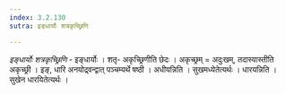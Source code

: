 ```yaml
---
index: 3.2.130
sutra: इङ्धार्योः शत्रकृच्छ्रिणि

---
```

_इङ्धार्योः शत्रकृच्छ्रिणि_ - इङ्धार्योः । शतृ- अकृच्छ्रिणीति छेदः । अकृच्छ्रम् = अदुःखम्, तदास्यास्तीति अकृच्छ्री । इङ्, धारि अनयोद्र्वन्द्वात् पञ्चम्यर्थे षष्ठी । अधीयन्निति । सुखमध्येतेत्यर्थः । धारयन्निति । सुखेन धारयितेत्यर्थः ।
